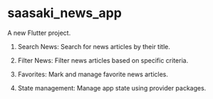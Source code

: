 # saasaki_news_app

A new Flutter project.

1. Search News: Search for news articles by their title.

2. Filter News: Filter news articles based on specific criteria.

3. Favorites: Mark and manage favorite news articles.

4. State management: Manage app state using provider packages.
